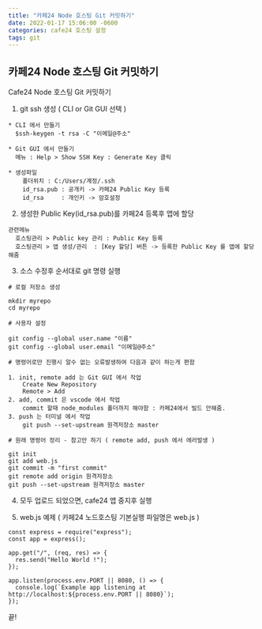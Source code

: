 ```yaml
---
title: "카페24 Node 호스팅 Git 커밋하기"
date: 2022-01-17 15:06:00 -0600
categories: cafe24 호스팅 설정
tags: git
---
```

카페24 Node 호스팅 Git 커밋하기
---

Cafe24 Node 호스팅 Git 커밋하기 

1. git ssh 생성 ( CLI or Git GUI 선택 )
```
* CLI 에서 만들기
  $ssh-keygen -t rsa -C "이메일@주소"

* Git GUI 에서 만들기
  메뉴 : Help > Show SSH Key : Generate Key 클릭

* 생성파일
    폴더위치 : C:/Users/계정/.ssh
    id_rsa.pub : 공개키 -> 카페24 Public Key 등록
    id_rsa     : 개인키 -> 암호설정
```
2. 생성한 Public Key(id_rsa.pub)를 카페24 등록후 앱에 할당
```
관련메뉴
  호스팅관리 > Public key 관리 : Public Key 등록
  호스팅관리 > 앱 생성/관리  : [Key 할당] 버튼 -> 등록한 Public Key 를 앱에 할당해줌
```
3. 소스 수정후 순서대로 git 명령 실행
```
# 로컬 저장소 생성

mkdir myrepo
cd myrepo

# 사용자 설정

git config --global user.name "이름"
git config --global user.email "이메일@주소" 

# 명령어로만 진행시 알수 없는 오류발생하여 다음과 같이 하는게 편함

1. init, remote add 는 Git GUI 에서 작업
    Create New Repository 
    Remote > Add
2. add, commit 은 vscode 에서 작업
    commit 할때 node_modules 폴더까지 해야함 : 카페24에서 빌드 안해줌.
3. push 는 터미널 에서 작업
    git push --set-upstream 원격저장소 master

# 원래 명령어 정리 - 참고만 하기 ( remote add, push 에서 에러발생 )

git init
git add web.js 
git commit -m "first commit"
git remote add origin 원격저장소
git push --set-upstream 원격저장소 master
```
4. 모두 업로드 되었으면, cafe24 앱 중지후 실행

5. web.js 예제 ( 카페24 노드호스팅 기본실행 파일명은 web.js )
```
const express = require("express");
const app = express();

app.get("/", (req, res) => {
  res.send("Hello World !");
});

app.listen(process.env.PORT || 8080, () => {
  console.log(`Example app listening at http://localhost:${process.env.PORT || 8080}`);
});

```

끝!
